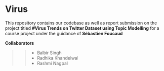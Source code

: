 # Virus
This repository contains our codebase as well as report submission on the project titled __#Virus Trends on Twitter Dataset using Topic Modelling__ for a course project under the guidance of __Sébastien Foucaud__


**Collaborators**
>> - Balbir Singh
>> - Radhika Khandelwal
>> - Rashmi Nagpal
